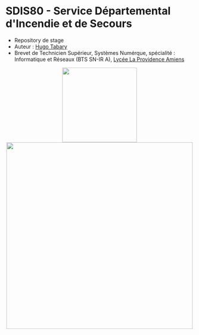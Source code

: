 # SDIS80 - Service Départemental d'Incendie et de Secours
- Repository de stage
- Auteur : [Hugo Tabary](https://github.com/HugoTby)
- Brevet de Technicien Supérieur, Systèmes Numérque, spécialité : Informatique et Réseaux (BTS SN-IR A), [Lycée La Providence Amiens](https://www.la-providence.net/fr/)

<p align="center">
  <a href="https://www.sdis80.fr">
    <img style="width:200px" src="https://www.sdis80.fr/img/logo-sdis.png" />
  </a>
    <br>
  <a href="https://www.la-providence.net/fr/">
    <img style="width:500px;" src="https://file.diplomeo-static.com/file/00/00/01/46/14675.svg" />
  </a>
</p>
